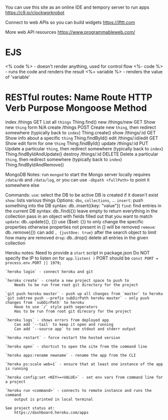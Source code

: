 You can use this site as an online IDE and tempory server to run apps
https://c9.io/clockworkrobot

Connect to web APIs so you can build widgets
https://ifttt.com

More web API resources
https://www.programmableweb.com/

EJS
===

<% code %> - doesn't render anything, used for control flow
<%- code %> - runs the code and renders the result
<%= variable %> - renders the value of 'variable'

RESTful routes:
Name        Route               HTTP Verb       Purpose                                                                             Mongoose Method
===================================================================================================================================================
index       /things             GET             List all `things`                                                                   Thing.find()
new         /things/new         GET             Show new `thing` form                                                               N/A
create      /things             POST            Create new `thing`, then redirect somewhere (typically back to `index`)             Thing.create()
show        /things/:id         GET             Show info about a specific `thing`                                                  Thing.findById()
edit        /things/:id/edit    GET             Show edit form for one `thing`                                                      Thing.findById()
update      /things/:id         PUT             Update a particular `thing`, then redirect somewhere (typically back to `index`)    Thing.findByIdAndUpdate()
destroy     /things/:id         DELETE          Delete a particular `thing`, then redirect somewhere (typically back to `index`)    Thing.findByIdAndRemove()

MongoDB Notes:
    run `mongod` to start the Mongo server locally
        requires `/data/db` and `/data/log`, or you can use `-dbpath <fullPath>` to point it somewhere else

Commands:
    `use`: 
        select the DB to be active
        DB is created if it doesn't exist
    `show`: 
        lists various things
        Options: `dbs`, `collections`, ...
    `insert`: 
        push something into the DB
        syntax: db.<collectionName>.insert({key: "value"})
    `find`:
        find entries in the current DB
        syntax: db.<collectionName>.find({<optional>})
        leave empty to return everything in the collection
        pass in an object with fields filled out that you want to match
    `update`:
        db.<collectionName>.update({<objectPropertiesToMatch>}, {<newValuesToSet>})
        use {$set: {<specificProperties>}} to only change the specific properties
        otherwise properties not present in {<newValuesToSet>} will be removed
    `remove`:
        db.<collectionName>.remove({<objectPropertiesToMatch>})
        can add `, {justOne: true}` after the search object to limit how many are removed
    `drop`:
        db.<collectionName>.drop()
        delete all entries in the given collection

Heroku notes:
    Need to provide a `start` script in package.json
    Do NOT specify the IP to listen on for `app.listen( )`
    PORT should be `const PORT = process.env.PORT || 1979;`

    `heroku login` - connect heroku and git

    `heroku create` - create a new project space to push to
        Needs to be run from root git directory for the project

    `git push heroku master` - push up all changes from `master` to heroku
    `git subtree push --prefix subDirPath heroku master` - only push changes from `subDirPath` to heroku
        Have to use `/` style path seperators
        Has to be run from root git direcory for the project

    `heroku logs` - shows errors from deployed app
        Can add `--tail` to keep it open and running
        Can add `--source app` to see stdout and stderr output

    `heroku restart` - force restart the hosted version

    `heroku open` - shortcut to open the site from the command line

    `heroku apps:rename newname` - rename the app from the CLI

    `heroku ps:scale web=1` - ensure that at least one instance of the app is running

    `heroku config:set <KEY>=<VALUE>` - set env vars from command line for a project

    `heroku run <command>` - connects to remote instance and runs the command
        output is printed in local terminal

    See project status at:
        https://dashboard.heroku.com/apps